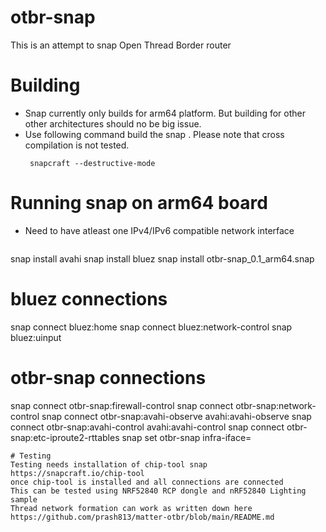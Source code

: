 # otbr-snap
This is an attempt to snap Open Thread Border router

# Building 
- Snap currently only builds for arm64 platform. But building for other other architectures should no be big issue.
- Use following command build the snap . Please note that cross compilation is not tested.
  ```
   snapcraft --destructive-mode
  ```
# Running snap on arm64 board
- Need to have atleast one IPv4/IPv6 compatible network interface
  ```
 snap install avahi
 snap install bluez
 snap install otbr-snap_0.1_arm64.snap
 # bluez connections
 snap connect bluez:home
 snap connect bluez:network-control
 snap bluez:uinput
# otbr-snap connections 
snap connect otbr-snap:firewall-control
snap connect otbr-snap:network-control
snap connect otbr-snap:avahi-observe avahi:avahi-observe
snap connect otbr-snap:avahi-control avahi:avahi-control
snap connect otbr-snap:etc-iproute2-rttables
snap set otbr-snap infra-iface=<name of net interface>
```
# Testing
Testing needs installation of chip-tool snap
https://snapcraft.io/chip-tool
once chip-tool is installed and all connections are connected
This can be tested using NRF52840 RCP dongle and nRF52840 Lighting sample
Thread network formation can work as written down here
https://github.com/prash813/matter-otbr/blob/main/README.md




